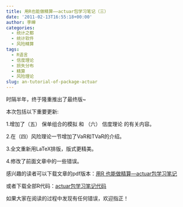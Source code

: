 ```yaml
---
title: 用R也能做精算——actuar包学习笔记（三）
date: '2011-02-13T16:55:18+00:00'
author: 李皞
categories:
  - 统计之都
  - 统计软件
  - 风险精算
tags:
  - R语言
  - 信度理论
  - 损失分布
  - 精算
  - 风险理论
slug: an-tutorial-of-package-actuar
---
```


时隔半年，终于隆重推出了最终版~

本次包括以下重要更新:

1.增加了（五） 保单组合的模拟 和 （六） 信度理论 的有关内容。

2.在（四）风险理论一节增加了VaR和TVaR的介绍。

3.全文重新用LaTeX排版，版式更精美。

4.修改了前面文章中的一些错误。

感兴趣的读者可以下载文章的pdf版本：[用R 也能做精算—actuar包学习笔记](https://cos.name/wp-content/uploads/2011/02/用R-也能做精算—actuar包学习笔记.pdf)

或者下载全部R代码：[actuar包学习笔记代码](https://cos.name/wp-content/uploads/2011/02/actuar包学习笔记代码.txt)

如果大家在阅读的过程中发现有任何错误，欢迎指正！
